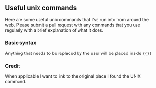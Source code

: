 ## Useful unix commands

Here are some useful unix commands that I've run into from around the web.
Please submit a pull request with any commands that you use regularly with a brief explanation of what it does.

### Basic syntax
Anything that needs to be replaced by the user will be placed inside `{{}}`

### Credit
When applicable I want to link to the original place I found the UNIX command.
